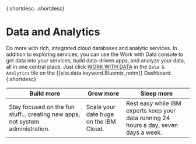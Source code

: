 {:shortdesc: .shortdesc} 

# Data and Analytics

Do more with rich, integrated cloud databases and analytic services. In addition to exploring services, you can use the Work with Data console to get data into your services, build data-driven apps, and analyze your data, all in one central place. Just click [WORK WITH DATA](https://console.ng.bluemix.net/data/services/) in the `Data & Analytics` tile on the {{site.data.keyword.Bluemix_notm}} Dashboard.
{:shortdesc}

Build more | Grow more | Sleep more
---- | ---- | ----
Stay focused on the fun stuff... creating new apps, not system administration. | Scale your date huge on the IBM Cloud. | Rest easy while IBM experts keep your data running 24 hours a day, seven days a week.